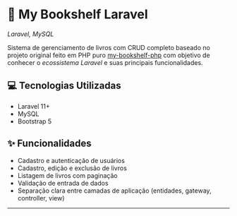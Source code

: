 # 📖  My Bookshelf Laravel 
*Laravel, MySQL*

Sistema de gerenciamento de livros com CRUD completo baseado no projeto original feito em PHP puro [my-bookshelf-php](https://github.com/joao-ramajo/my-bookshelf-php) com objetivo de conhecer o *ecossistema Laravel* e suas principais funcionalidades. 


## 💻 Tecnologias Utilizadas
- Laravel 11+ 
- MySQL 
- Bootstrap 5
  
## ✨ Funcionalidades

- Cadastro e autenticação de usuários  
- Cadastro, edição e exclusão de livros  
- Listagem de livros com paginação  
- Validação de entrada de dados  
- Separação clara entre camadas de aplicação (entidades, gateway, controller, view)

---

